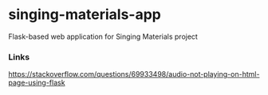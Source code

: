# singing-materials-app
Flask-based web application for Singing Materials project


### Links

https://stackoverflow.com/questions/69933498/audio-not-playing-on-html-page-using-flask
